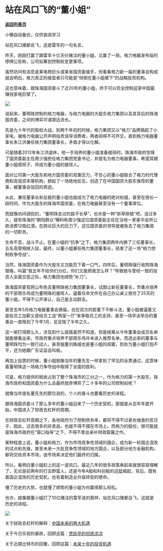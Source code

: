 # 站在风口飞的“董小姐”

[**返回列表页**](/gzh/政事堂2019)

小懒自动备份，仅供查阅学习

  

站在风口猪都会飞，这是雷军的一句名言。

  

昨天，刚刚打赢了跟雷军十亿天价赌注的董小姐，又赢了一局，格力电器发布临时停牌公告称，公司拟筹划控制权变更事项。  

  

虽然坊间有消息是某电商巨头或某省国资委接手，但看看格力新一届的董事会构成就会明白，格力真正的接盘者只可能是“倾倒在董小姐裙下”的战略投资机构。

  

这也意味着，跟珠海国资委斗了近20年的董小姐，终于可以完全控制这家中国最赚钱家电巨擘了。

  

![](https://mmbiz.qpic.cn/mmbiz_jpg/rxhS23yu8cPJPPibu0XtujSTlVe5h78kDsKejYjRJUByZJOibd59Wg4XyIRC0u6HqjicsD5MWWMJ6v53mVqVoiaAdA/640?wx_fmt=jpeg)

  

说起来，董明珠控制的格力电器，与格力电器的大股东格力集团以及其背后的珠海国资委，之间的博弈可谓源远流长。

  

先是九十年代的股权大战，到两千年初的时候，格力集团又以“格力”品牌搞起了小家电，被格力电器公开声明指责误导消费者，两者闹得不可开交。直到格力电器董事长朱江洪兼任格力集团董事长，矛盾才得以化解。

  

可是随着2012年朱江洪退休，他一手培养的董小姐准备接班时。珠海市政府空降了国资委副主任周少强担任格力集团党委书记，并提名为格力电器董事，希望其跟董小姐搭班子，并成为董小姐的接班人。

  

面对公司第一大股东和地方国资委的双重压力，不甘心的董小姐联合了格力的代理商和高瓴资本等机构，掀起了一场绝地反击，创造了在中国国资大股东推荐的董事，被董事会驳回的奇迹。

  

从此，兼任董事长和总裁的董小姐也就成为了格力电器的绝对权威，甚至在很长一段时间，作为大股东的珠海市国资委，在格力电器甚至没有一个董事席位。

  

而就像坊间调侃的，“董明珠走过的路不长草”，也许是一种“斩草除根”吧，没过多久，就有珠海的“朝阳群众”曝料称周少强这位国资委副主任在当地一家豪华会所公款消费12瓶红酒，在舆论巨大的压力下，这位国资委的领导就被免去了格力集团的一切职务。

  

生命不息，战斗不止。在董小姐的“抗争”之下，格力集团两年内换了三任董事长，五名高管相继入狱，最终，以董小姐兼任格力集团董事长，结束了这一场“格力控制权争夺战”。

  

当然，珠海国资委作为大股东又岂能忍下着一口气，四年后，董明珠强行收购珠海银隆，叫嚣“我五年不给你们分红，你们又能把我怎么样？”导致她与曾经一致的投资人全面交恶之际，格力集团也顺势“补刀”。

  

珠海国资委官网公布免去董明珠格力集团董事长，试图让新任董事长，市重点培养的干部周乐伟成为董明珠的接班人，逼着任命文件在自己办公桌上按住了25天的董小姐，不得不公开承认，自己是主动辞去。

  

甚至去年5月格力电器董事会换届，也在双方的胶着下不断斗法，董小姐被逼着又是给员工加薪又是给员工送“两室一厅”来争取员工的支持，甚至一场早该举办的董事会一直拖到了今年1月，足足拖了半年之久。

  

  

这一架打得那么久，涉及到什么层面虽然不知道，但是结果从今年董事会成员名单就能够看出来，市政府重点培养干部周乐伟并未进入推荐名单，而选出来的董事与董明珠均为一致行动人，甚至独董刘姝威也是董小姐的闺蜜，到处为董小姐打抱不平，还为她跟广东证监会叫板。

  

再加上投票的时候，董小姐就像当年的董先生一样拿到了罕见的全票通过，这意味着董明珠这一场格力争夺战中取得了全面的胜利。

  

可是，格力提供的税收占到了整个珠海市的三分之一，作为格力的第一大股东，珠海市政府和国资委为什么会最终放弃博弈了二十多年的公司控制权呢？

  

就像当年提名董先生的那位说的，个人的奋斗也要看历史的进程。

  

跟珠海国资委斗了那么多年的董小姐迎来了一个历史契机，那就是从去年年底开始，中国进入了财政去杠杆的周期。

  

在财政去杠杆周期之下，各地政府为了控制债务率，都将不得不过紧衣缩食的苦日子，因此，过去很多的非卖品，也就不得不摆在市场上。而格力的股份，很可能就是珠海市政府在“窗口指导”之下，不得不拿出来补财政窟窿之作。

  

某种程度上说，董小姐和格力，作为市场竞争性领域的国企，成为新一轮国企混改的试点和先锋。甚至未来一大批竞争性领域的地方国企，以及部分地方金融机构，都将交给资本市场，由市场来决定他们最终的归属。

  

所以，看明白董小姐赶上的这一波风口，最近几年的很多政策串起来就很容易理解了，无论是前两年的打击野蛮人，还是今年A股和科创板的迅猛崛起，背后，既有着国企混改的历史契机，也有着制造业升级转型的使命。

  

懂了历史的大势，也就懂了顺势的董小姐为何赢得那么轻松。

  

也许，就像跟董小姐打了10亿赌注的雷军说的那样，站在风口猪都会飞，这就是历史的进程。

  

![](https://mmbiz.qpic.cn/mmbiz_png/rxhS23yu8cOa3WzSVyzFr2zqIic5SRr9nkeZJ7icZsu1JBsCHVc0zj7vpfwiao9gK9rubXEIS92WwwPib1e6ISZP7g/640?wx_fmt=png)

  

关于财政去杠杆的解释：[中国未来的两大机遇](http://mp.weixin.qq.com/s?__biz=MzAwMzU1ODAwOQ==&mid=2650330416&idx=1&sn=997bf01ffa5a6ee193ca061c4b2a4a7d&chksm=83352a26b442a330f7e1d6470e6fb458e6bf43071b37badee679930e543e41ff7853f0139af1&scene=21#wechat_redirect)  

关于今日乐视的暴跌，回顾这篇：[贾跃亭的彻底凉凉](http://mp.weixin.qq.com/s?__biz=MzAwMzU1ODAwOQ==&mid=2650330643&idx=1&sn=8b95a28ac57966460e973b0eeb2dc99e&chksm=83352905b442a0137574dd4716929b55834f690d53dd1c8561947c430494f8b304b29b70b9cc&scene=21#wechat_redirect)

关于近期比特币的回暖，回顾这篇：[未来十年的投资机遇](http://mp.weixin.qq.com/s?__biz=MzAwMzU1ODAwOQ==&mid=2650330695&idx=1&sn=091a703fa11831a2a91519d1c83cb119&chksm=83352951b442a047917fb4ec13ff94dc09325f36b4946f1b153503826a0b99e7af453f5c3c7d&scene=21#wechat_redirect)  

